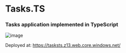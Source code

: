 # Tasks.TS
### Tasks application implemented in TypeScript

![image](https://github.com/user-attachments/assets/19d11c95-9357-4b4e-9d92-5ccfce94fe7a)

Deployed at: https://tasksts.z13.web.core.windows.net/
